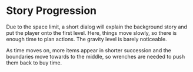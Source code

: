 # Story Progression

Due to the space limit, a short dialog will explain the background story and
put the player onto the first level. Here, things move slowly, so there is
enough time to plan actions. The gravity level is barely noticeable.

As time moves on, more items appear in shorter succession and the boundaries
move towards to the middle, so wrenches are needed to push them back to buy
time.
